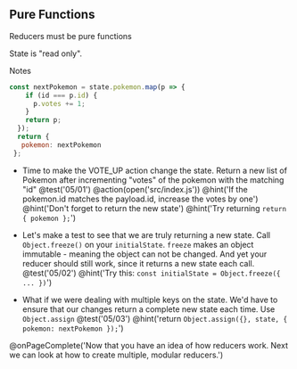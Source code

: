 ## Pure Functions
Reducers must be pure functions

State is "read only".

Notes
```js
const nextPokemon = state.pokemon.map(p => {
    if (id === p.id) {
      p.votes += 1;
    }
    return p;
  });
  return {
   pokemon: nextPokemon
 };
 ```

+ Time to make the VOTE_UP action change the state. Return a new list of Pokemon after incrementing "votes" of the pokemon with the matching "id"
@test('05/01')
@action(open('src/index.js'))
@hint('If the pokemon.id matches the payload.id, increase the votes by one')
@hint('Don't forget to return the new state')
@hint('Try returning `return { pokemon };`')

+ Let's make a test to see that we are truly returning a new state. Call `Object.freeze()` on your `initialState`. `freeze` makes an object immutable - meaning the object can not be changed. And yet your reducer should still work, since it returns a new state each call.
@test('05/02')
@hint('Try this: `const initialState = Object.freeze({ ... })`')

+ What if we were dealing with multiple keys on the state. We'd have to ensure that our changes return a complete new state each time. Use `Object.assign`
@test('05/03')
@hint('return `Object.assign({}, state, { pokemon: nextPokemon });`')

@onPageComplete('Now that you have an idea of how reducers work. Next we can look at how to create multiple, modular reducers.')
